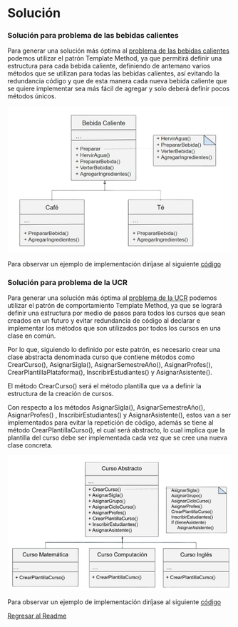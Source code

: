 # Solución

### **Solución para problema de las bebidas calientes**
Para generar una solución más óptima al [problema de las bebidas calientes](./Problema.md/#problema-de-bebidas-calientes) podemos utilizar el patrón Template Method, ya que permitirá definir una estructura para cada bebida caliente, definiendo de antemano varios métodos que se utilizan para todas las bebidas calientes, así evitando la redundancia código y que de esta manera cada nueva bebida caliente que se quiere implementar sea más fácil de agregar y solo deberá definir pocos métodos únicos.

![Template_Bebidas_Calientes](./../img/Template_Bebidas_Calientes.png)

Para observar un ejemplo de implementación diríjase al siguiente [código](./../src/Bebida.py)

### **Solución para problema de la UCR**
Para generar una solución más óptima al [problema de la UCR](./Problema.md/#problema-dentro-de-un-contexto-de-la-ucr) podemos utilizar el patrón de comportamiento Template Method, ya que se logrará definir una estructura por medio de pasos para todos los cursos que sean creados en un futuro y evitar redundancia de código al declarar e implementar los métodos que son utilizados por todos los cursos en una clase en común.

Por lo que, siguiendo lo definido por este patrón, es necesario crear una clase abstracta denominada curso que contiene métodos como CrearCurso(), AsignarSigla(), AsignarSemestreAño(), AsignarProfes(), CrearPlantillaPlataforma(), InscribirEstudiantes() y AsignarAsistente().

El método CrearCurso() será el método plantilla que va a definir la estructura de la creación de cursos.

Con respecto a los métodos AsignarSigla(), AsignarSemestreAño(), AsignarProfes() , InscribirEstudiantes() y AsignarAsistente(), estos van a ser implementados para evitar la repetición de código, además se tiene al método CrearPlantillaCurso(), el cual será abstracto, lo cual implica que la plantilla del curso debe ser implementada cada vez que se cree una nueva clase concreta.

![Template_Cursos_UCR](./../img/Template_Cursos_UCR.PNG)

Para observar un ejemplo de implementación diríjase al siguiente [código](./../src/Cursos.py)

[Regresar al Readme](./../README.md)

